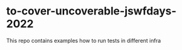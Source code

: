 # to-cover-uncoverable-jswfdays-2022
This repo contains examples how to run tests in different infra
